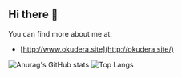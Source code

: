 ## Hi there 👋



You can find more about me at:

-  [http://www.okudera.site](http://okudera.site/)

![Anurag's GitHub stats](https://github-readme-stats.vercel.app/api?username=Taki-Ta&line_height=24&show_icons=true&theme=buefy&count_private=true&hide_progress=true&hide=issues)
![Top Langs](https://github-readme-stats.vercel.app/api/top-langs/?username=Taki-Ta&theme=buefy&layout=compact)
<!--
**Taki-Ta/Taki-Ta** is a ✨ _special_ ✨ repository because its `README.md` (this file) appears on your GitHub profile.

Here are some ideas to get you started:

- 🔭 I’m currently working on ...
- 🌱 I’m currently learning ...
- 👯 I’m looking to collaborate on ...
- 🤔 I’m looking for help with ...
- 💬 Ask me about ...
- 📫 How to reach me: ...
- 😄 Pronouns: ...
- ⚡ Fun fact: ...
-->
